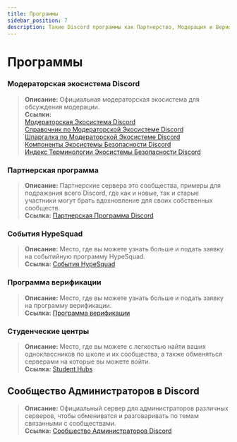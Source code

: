 ```yaml
---
title: Программы
sidebar_position: 7
description: Такие Discord программы как Партнерство, Модерация и Верификация.
---
```


# Программы

### Модераторская экосистема Discord

> **Описание:** Официальная модераторская экосистема для обсуждения модерации.   <br/>
**Ссылки:** <br/>
[Модераторская Экосистема Discord](https://blog.discord.com/announcing-the-discord-moderator-academy-exam-a1bcb5b9d405)   <br/>
[Справочник по Модераторской Экосистеме Discord](https://drive.google.com/file/d/1rCCi7UZ3BAS38T-zwBVpmTb13m8z7avW/view)   <br/>
[Шпаргалка по Модераторской Экосистеме Discord](https://drive.google.com/file/d/1ir-H91-yfskFO4wjEQCtc81ip9XErl9l/view) <br/>
[Компоненты Экосистемы Безопасности Discord](https://docs.google.com/document/d/1rh4gAqymGPAqoi1gnzOw-_nIlgkkLvh233NAgNnq-Sw/edit#heading=h.80lk0cy481v7)  <br/>
[Индекс Терминологии Экосистемы Безопасности Discord](https://drive.google.com/file/d/1MZYnh165Z1d5BBLIq7ax_Ke6cx8WL64_/view)

### Партнерская программа

> **Описание:** Партнерские сервера это сообщества, примеры для подражания всего Discord, где как и новые, так и старые участники могут брать вдохновление для своих собственных сообществ.   <br/>
**Ссылка:** [Партнерская Программа Discord](https://dis.gd/partners)

### События HypeSquad

> **Описание:** Место, где вы можете узнать больше и подать заявку на событийную программу HypeSquad.   <br/>
**Ссылка:** [События HypeSquad](https://dis.gd/hypesquad)

### Программа верификации

> **Описание:** Место, где вы можете узнать больше и подать заявку на программу верификации.   <br/>
**Ссылка:** [Программа верификации](https://dis.gd/verification)

### Студенческие центры

> **Описание:** Место, где вы можете с легкостью найти ваших одноклассников по школе и их сообщества, а также обменяться серверами на которые вы можете войти.   <br/>
**Ссылка:** [Student Hubs](https://dis.gd/studenthubs)

## Сообщество Администраторов в Discord

> **Описание:** Официальный сервер для администраторов различных серверов, чтобы обмениватся и разговаривать по темам связанными с сообществами. <br/>
**Ссылка:** [Сообщество Администраторов Discord](https://support.discord.com/hc/en-us/articles/5309276245271-Discord-Admin-Server-FAQ)

